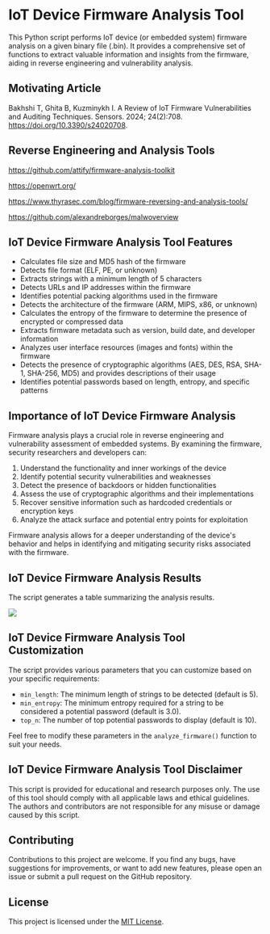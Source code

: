 # IoT Device Firmware Analysis Tool

This Python script performs IoT device (or embedded system) firmware analysis on a given binary file (.bin). It provides a comprehensive set of functions to extract valuable information and insights from the firmware, aiding in reverse engineering and vulnerability analysis.

## Motivating Article

Bakhshi T, Ghita B, Kuzminykh I. A Review of IoT Firmware Vulnerabilities and Auditing Techniques. Sensors. 2024; 24(2):708. https://doi.org/10.3390/s24020708.

## Reverse Engineering and Analysis Tools

https://github.com/attify/firmware-analysis-toolkit

https://openwrt.org/

https://www.thyrasec.com/blog/firmware-reversing-and-analysis-tools/

https://github.com/alexandreborges/malwoverview

## IoT Device Firmware Analysis Tool Features

- Calculates file size and MD5 hash of the firmware
- Detects file format (ELF, PE, or unknown)
- Extracts strings with a minimum length of 5 characters
- Detects URLs and IP addresses within the firmware
- Identifies potential packing algorithms used in the firmware
- Detects the architecture of the firmware (ARM, MIPS, x86, or unknown)
- Calculates the entropy of the firmware to determine the presence of encrypted or compressed data
- Extracts firmware metadata such as version, build date, and developer information
- Analyzes user interface resources (images and fonts) within the firmware
- Detects the presence of cryptographic algorithms (AES, DES, RSA, SHA-1, SHA-256, MD5) and provides descriptions of their usage
- Identifies potential passwords based on length, entropy, and specific patterns

## Importance of IoT Device Firmware Analysis

Firmware analysis plays a crucial role in reverse engineering and vulnerability assessment of embedded systems. By examining the firmware, security researchers and developers can:

1. Understand the functionality and inner workings of the device
2. Identify potential security vulnerabilities and weaknesses
3. Detect the presence of backdoors or hidden functionalities
4. Assess the use of cryptographic algorithms and their implementations
5. Recover sensitive information such as hardcoded credentials or encryption keys
6. Analyze the attack surface and potential entry points for exploitation

Firmware analysis allows for a deeper understanding of the device's behavior and helps in identifying and mitigating security risks associated with the firmware.

## IoT Device Firmware Analysis Results

The script generates a table summarizing the analysis results. 

![](https://github.com/ericyoc/simpgle_firmware_analysis/blob/main/results_firmware_analysis.jpg)

## IoT Device Firmware Analysis Tool Customization

The script provides various parameters that you can customize based on your specific requirements:

- `min_length`: The minimum length of strings to be detected (default is 5).
- `min_entropy`: The minimum entropy required for a string to be considered a potential password (default is 3.0).
- `top_n`: The number of top potential passwords to display (default is 10).

Feel free to modify these parameters in the `analyze_firmware()` function to suit your needs.

## IoT Device Firmware Analysis Tool Disclaimer

This script is provided for educational and research purposes only. The use of this tool should comply with all applicable laws and ethical guidelines. The authors and contributors are not responsible for any misuse or damage caused by this script.

## Contributing

Contributions to this project are welcome. If you find any bugs, have suggestions for improvements, or want to add new features, please open an issue or submit a pull request on the GitHub repository.

## License

This project is licensed under the [MIT License](LICENSE).
